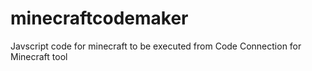 # minecraftcodemaker
Javscript code for minecraft to be executed from Code Connection for Minecraft tool
